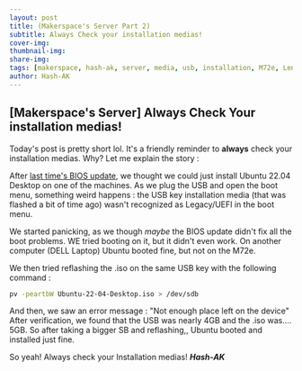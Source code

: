 ```yaml
---
layout: post
title: (Makerspace's Server Part 2)
subtitle: Always Check your installation medias!
cover-img: 
thumbnail-img: 
share-img: 
tags: [makerspace, hash-ak, server, media, usb, installation, M72e, Lenovo, Thinkcentre, Ubuntu, Ubuntu 22.04]
author: Hash-AK
---
```

## [Makerspace's Server] Always Check Your installation medias! 

Today's post is pretty short lol. It's a friendly reminder to **always** check your installation medias. Why? Let me explain the story :



After [last time's BIOS update](/2024-11-25-Updating-the-firmware), we thought we could just install Ubuntu 22.04 Desktop on one of the machines. As we plug the USB and open the boot menu, something weird happens : the USB key installation media (that was flashed a bit of time ago) wasn't recognized as Legacy/UEFI in the boot menu. 

We started panicking, as we though _maybe_ the BIOS update didn't fix all the boot problems. WE tried booting on it, but it didn't even work. On another computer (DELL Laptop)  Ubuntu booted fine, but not on the M72e. 

We then tried reflashing the .iso on the same USB key with the following command :
```bash
pv -peartbW Ubuntu-22-04-Desktop.iso > /dev/sdb
```

And then, we saw an error message : "Not enough place left on the device"
After verification, we found that the USB was nearly 4GB and the .iso was.... 5GB. 
So after taking a bigger SB and reflashing,, Ubuntu booted and installed just fine.


So yeah! Always check your Installation medias!
**_Hash-AK_**
